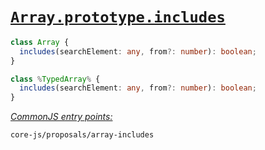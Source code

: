 # [`Array.prototype.includes`](https://github.com/tc39/proposal-Array.prototype.includes)
```ts
class Array {
  includes(searchElement: any, from?: number): boolean;
}

class %TypedArray% {
  includes(searchElement: any, from?: number): boolean;
}
```
[*CommonJS entry points:*](/docs/usage.md#commonjs-api)
```
core-js/proposals/array-includes
```
